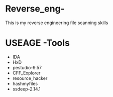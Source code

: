 # Reverse_eng-
This is my reverse engineering file scanning skills

# USEAGE -Tools

* IDA
* HxD
* pestudio-9.57
* CFF_Explorer
* resource_hacker
* hashmyfiles
* ssdeep-2.14.1
 
